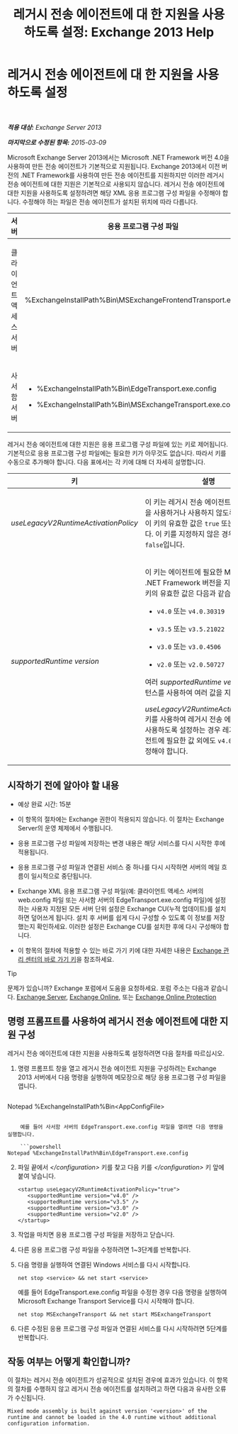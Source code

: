 ﻿---
title: '레거시 전송 에이전트에 대 한 지원을 사용 하도록 설정: Exchange 2013 Help'
TOCTitle: 레거시 전송 에이전트에 대 한 지원을 사용 하도록 설정
ms:assetid: 00617e87-7199-406e-b4a3-94378f657f1f
ms:mtpsurl: https://technet.microsoft.com/ko-kr/library/JJ591524(v=EXCHG.150)
ms:contentKeyID: 50482369
ms.date: 05/22/2018
mtps_version: v=EXCHG.150
ms.translationtype: MT
---

# 레거시 전송 에이전트에 대 한 지원을 사용 하도록 설정

 

_**적용 대상:** Exchange Server 2013_

_**마지막으로 수정된 항목:** 2015-03-09_

Microsoft Exchange Server 2013에서는 Microsoft .NET Framework 버전 4.0을 사용하여 만든 전송 에이전트가 기본적으로 지원됩니다. Exchange 2013에서 이전 버전의 .NET Framework를 사용하여 만든 전송 에이전트를 지원하지만 이러한 레거시 전송 에이전트에 대한 지원은 기본적으로 사용되지 않습니다. 레거시 전송 에이전트에 대한 지원을 사용하도록 설정하려면 해당 XML 응용 프로그램 구성 파일을 수정해야 합니다. 수정해야 하는 파일은 전송 에이전트가 설치된 위치에 따라 다릅니다.


<table>
<colgroup>
<col style="width: 33%" />
<col style="width: 33%" />
<col style="width: 33%" />
</colgroup>
<thead>
<tr class="header">
<th>서버</th>
<th>응용 프로그램 구성 파일</th>
<th>Microsoft Windows 서비스</th>
</tr>
</thead>
<tbody>
<tr class="odd">
<td><p>클라이언트 액세스 서버</p></td>
<td><p>%ExchangeInstallPath%Bin\MSExchangeFrontendTransport.exe.config</p></td>
<td><p>Microsoft Exchange 프런트 엔드 전송(MSExchangeFrontendTransport)</p></td>
</tr>
<tr class="even">
<td><p>사서함 서버</p></td>
<td><ul>
<li><p>%ExchangeInstallPath%Bin\EdgeTransport.exe.config</p></li>
<li><p>%ExchangeInstallPath%Bin\MSExchangeTransport.exe.config</p></li>
</ul></td>
<td><p>Microsoft Exchange Transport(MSExchangeTransport)</p></td>
</tr>
</tbody>
</table>


레거시 전송 에이전트에 대한 지원은 응용 프로그램 구성 파일에 있는 키로 제어됩니다. 기본적으로 응용 프로그램 구성 파일에는 필요한 키가 아무것도 없습니다. 따라서 키를 수동으로 추가해야 합니다. 다음 표에서는 각 키에 대해 더 자세히 설명합니다.


<table>
<colgroup>
<col style="width: 50%" />
<col style="width: 50%" />
</colgroup>
<thead>
<tr class="header">
<th>키</th>
<th>설명</th>
</tr>
</thead>
<tbody>
<tr class="odd">
<td><p><em>useLegacyV2RuntimeActivationPolicy</em></p></td>
<td><p>이 키는 레거시 전송 에이전트에 대한 지원을 사용하거나 사용하지 않도록 설정합니다. 이 키의 유효한 값은 <code>true</code> 또는 <code>false</code>입니다. 이 키를 지정하지 않은 경우 기본값은 <code>false</code>입니다.</p></td>
</tr>
<tr class="even">
<td><p><em>supportedRuntime version</em></p></td>
<td><p>이 키는 에이전트에 필요한 Microsoft .NET Framework 버전을 지정합니다. 이 키의 유효한 값은 다음과 같습니다.</p>
<ul>
<li><p><code>v4.0</code> 또는 <code>v4.0.30319</code></p></li>
<li><p><code>v3.5</code> 또는 <code>v3.5.21022</code></p></li>
<li><p><code>v3.0</code> 또는 <code>v3.0.4506</code></p></li>
<li><p><code>v2.0</code> 또는 <code>v2.0.50727</code></p></li>
</ul>
<p>여러 <em>supportedRuntime version</em> 키 인스턴스를 사용하여 여러 값을 지정합니다.</p>
<p><em>useLegacyV2RuntimeActivationPolicy</em> 키를 사용하여 레거시 전송 에이전트 지원을 사용하도록 설정하는 경우 레거시 전송 에이전트에 필요한 값 외에도 <code>v4.0</code> 값을 항상 지정해야 합니다.</p></td>
</tr>
</tbody>
</table>


## 시작하기 전에 알아야 할 내용

  - 예상 완료 시간: 15분

  - 이 항목의 절차에는 Exchange 권한이 적용되지 않습니다. 이 절차는 Exchange Server의 운영 체제에서 수행됩니다.

  - 응용 프로그램 구성 파일에 저장하는 변경 내용은 해당 서비스를 다시 시작한 후에 적용됩니다.

  - 응용 프로그램 구성 파일과 연결된 서비스 중 하나를 다시 시작하면 서버의 메일 흐름이 일시적으로 중단됩니다.

  - Exchange XML 응용 프로그램 구성 파일(예: 클라이언트 액세스 서버의 web.config 파일 또는 사서함 서버의 EdgeTransport.exe.config 파일)에 설정하는 사용자 지정된 모든 서버 단위 설정은 Exchange CU(누적 업데이트)를 설치하면 덮어쓰게 됩니다. 설치 후 서버를 쉽게 다시 구성할 수 있도록 이 정보를 저장했는지 확인하세요. 이러한 설정은 Exchange CU를 설치한 후에 다시 구성해야 합니다.

  - 이 항목의 절차에 적용할 수 있는 바로 가기 키에 대한 자세한 내용은 [Exchange 관리 센터의 바로 가기 키](keyboard-shortcuts-in-the-exchange-admin-center-exchange-online-protection-help.md)을 참조하세요.


> [!TIP]
> 문제가 있습니까? Exchange 포럼에서 도움을 요청하세요. 포럼 주소는 다음과 같습니다. <A href="https://go.microsoft.com/fwlink/p/?linkid=60612">Exchange Server</A>, <A href="https://go.microsoft.com/fwlink/p/?linkid=267542">Exchange Online</A>, 또는 <A href="https://go.microsoft.com/fwlink/p/?linkid=285351">Exchange Online Protection</A>



## 명령 프롬프트를 사용하여 레거시 전송 에이전트에 대한 지원 구성

레거시 전송 에이전트에 대한 지원을 사용하도록 설정하려면 다음 절차를 따르십시오.

1.  명령 프롬프트 창을 열고 레거시 전송 에이전트 지원을 구성하려는 Exchange 2013 서버에서 다음 명령을 실행하여 메모장으로 해당 응용 프로그램 구성 파일을 엽니다.
    
    ```powershell
Notepad %ExchangeInstallPath%Bin\<AppConfigFile>
```
    
    예를 들어 사서함 서버의 EdgeTransport.exe.config 파일을 열려면 다음 명령을 실행합니다.
    
    ```powershell
Notepad %ExchangeInstallPath%Bin\EdgeTransport.exe.config
```

2.  파일 끝에서 *\</configuration\>* 키를 찾고 다음 키를 *\</configuration\>* 키 앞에 붙여 넣습니다.
    
        <startup useLegacyV2RuntimeActivationPolicy="true">
           <supportedRuntime version="v4.0" />
           <supportedRuntime version="v3.5" />
           <supportedRuntime version="v3.0" />
           <supportedRuntime version="v2.0" />
        </startup>

3.  작업을 마치면 응용 프로그램 구성 파일을 저장하고 닫습니다.

4.  다른 응용 프로그램 구성 파일을 수정하려면 1~3단계를 반복합니다.

5.  다음 명령을 실행하여 연결된 Windows 서비스를 다시 시작합니다.
    
        net stop <service> && net start <service>
    
    예를 들어 EdgeTransport.exe.config 파일을 수정한 경우 다음 명령을 실행하여 Microsoft Exchange Transport Service를 다시 시작해야 합니다.
    
        net stop MSExchangeTransport && net start MSExchangeTransport

6.  다른 수정된 응용 프로그램 구성 파일과 연결된 서비스를 다시 시작하려면 5단계를 반복합니다.

## 작동 여부는 어떻게 확인합니까?

이 절차는 레거시 전송 에이전트가 성공적으로 설치된 경우에 효과가 있습니다. 이 항목의 절차를 수행하지 않고 레거시 전송 에이전트를 설치하려고 하면 다음과 유사한 오류가 수신됩니다.

    Mixed mode assembly is built against version '<version>' of the runtime and cannot be loaded in the 4.0 runtime without additional configuration information.

